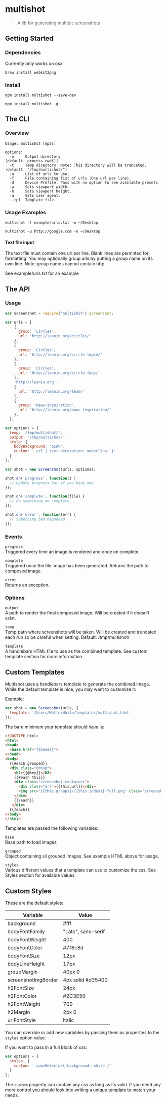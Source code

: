 # multishot

> A lib for generating multiple screenshots

## Getting Started

### Dependencies

Currently only works on osx.

```shell
brew install webkit2png
```

### Install

```shell
npm install multishot --save-dev
```

```shell
npm install multishot -g
```

## The CLI

### Overview

```
Usage: multishot [opts]

Options:
  -o     Output directory                                        [default: process.cwd()]
  -t     Temp directory. Note: This directory will be truncated. [default: "/tmp/multishot/"]
  -u     List of urls to use.
  -f     File containing list of urls (One url per line).
  -d     Device Profile. Pass with no option to see available presets.
  -w     Sets viewport width.
  -h     Sets viewport height.
  -a     Sets user agent.
  --tpl  Template file.
```

### Usage Examples

```
multishot -f example/urls.txt -o ~/Desktop
```

```
multishot -u http://google.com -o ~/Desktop
```

#### Text file input

The text file must contain one url per line. Blank lines are permitted for formatting. You may optionally group urls by 
putting a group name on its own line. Note: group names cannot contain http.

See example/urls.txt for an example

## The API

### Usage

```js
var Screenshot = require('multishot').Screenshot;

var urls = [
    {
      group: 'Circles',
      url: 'http://leanin.org/circles/'
    },
    {
      group: 'Circles',
      url: 'http://leanin.org/circle-login/'
    },
    {
      group: 'Circles',
      url: 'http://leanin.org/circle-faqs/'
    },
    'http://leanin.org',
    {
      url: 'http://leanin.org/team/'
    },
    {
      group: 'News+Inspiration',
      url: 'http://leanin.org/news-inspiration/'
    },
  ];

var options = {
  temp: '/tmp/multishot/',
  output: '/tmp/multishot/',
  style: {
    bodyBackground: 'pink',
    custom: '.url { text-decoration: underline; }'
  }
};

var shot = new Screenshot(urls, options);

shot.on('progress', function() {
  // Update progress bar if you have one
});

shot.on('complete', function(file) {
  // do something on complete
});

shot.on('error', function(err) {
  // Something bad happened
});
```


### Events

`progress`  
Triggered every time an image is rendered and once on complete.

`complete`  
Triggered once the file image has been generated. Returns the path to composed image.

`error`  
Returns an exception.


### Options

`output`  
A path to render the final composed image. Will be created if it doesn't exist.

`temp`  
Temp path where screenshots will be taken. Will be created and truncated each run so be careful when setting. Default: /tmp/multishot/

`template`  
A handlebars HTML file to use as the combined template. See custom template section for more information.

## Custom Templates

Multishot uses a handlebars template to generate the combined image. While the default template is nice, you may want to customize it:

Example:
```javascript
var shot = new Screenshot(urls, {
  template: '/Users/WalterWhite/templates/multishot.html'
});
```

The bare minimum your template should have is:

```html
<!DOCTYPE html>
<html>
<head>
  <base href="{{base}}">
</head> 
<body>
  {{#each grouped}}
  <div class="group">
    <h2>{{@key}}</h2>
    {{#each this}}
    <div class="screenshot-container">
      <div class="url">{{this.url}}</div>
      <img src="{{this.group}}/{{this.index}}-full.png" class="screenshot">
    </div>
    {{/each}}
   </div>
  {{/each}}
</body>
</html>
```

Templates are passed the following variables:

`base`  
Base path to load images

`grouped`  
Object containing all grouped images. See example HTML above for usage.

`styles`  
Various different values that a template can use to customize the css. See Styles section for available values.

## Custom Styles

These are the default styles:

| Variable            | Value              |
| ------------------- | ------------------ |
| background          | #fff               |
| bodyFontFamily      | "Lato", sans-serif |
| bodyFontWeight      | 400                |
| bodyFontColor       | #7f8c8d            |
| bodyFontSize        | 12px               |
| bodyLineHeight      | 17px               |
| groupMargin         | 40px 0             |
| screenshotImgBorder | 4px solid #d35400  |
| h2FontSize          | 24px               |
| h2FontColor         | #2C3E50            |
| h2FontWeight        | 700                |
| h2Margin            | 2px 0              |
| urlFontStyle        | italic             |

You can override or add new variables by passing them as properties to the `styles` option value.

If you want to pass in a full block of css:

```javascript
var options = {
  styles: {
    custom: '.someSelector{ background: white }'
  }
};
```

The `custom` property can contain any css as long as its valid. If you need any more control you should look into writing a unique template to match your needs.

